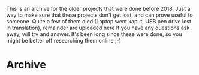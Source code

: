 This is an archive for the older projects that were done before 2018. Just a way to make sure that these projects don't get lost, and can prove useful to someone.
Quite a few of them died (Laptop went kaput, USB pen drive lost in translation), remainder are uploaded here
If you have any questions ask away, will try and answer. It's been long since these were done, so you might be better off researching them online ;-) 

# Archive
